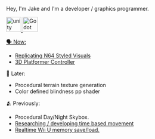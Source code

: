 Hey, I'm Jake and I'm a developer / graphics programmer. 


<p align="left"> <a href="https://unity.com/" target="_blank" rel="noreferrer"> <img src="https://www.vectorlogo.zone/logos/unity3d/unity3d-icon.svg" alt="unity" width="40" height="40"/> <a href="https://godotengine.org/" target="_blank" rel="noreferrer"> <img src="https://upload.wikimedia.org/wikipedia/commons/thumb/6/6a/Godot_icon.svg/2048px-Godot_icon.svg.png" alt="Godot" width="40" height="40"/>

🗣️ Now:
- Replicating N64 Styled Visuals
- [3D Platformer Controller](https://github.com/JakeButf/Godot64Controller)

👥 Later:
- Procedural terrain texture generation
- Color defined blindness pp shader

🫂 Previously:
- Procedural Day/Night Skybox.
- [Researching / developing time based movement](https://github.com/JakeButf/NPCScheduler)
- [Realtime Wii U memory save/load.](https://github.com/JakeButf/DoomZoom)
